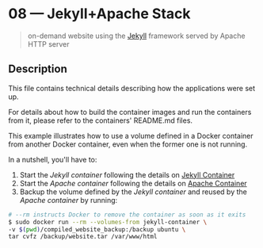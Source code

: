 # 08 &mdash; Jekyll+Apache Stack
> on-demand website using the [Jekyll](http://jekyllrb.com/) framework served by Apache HTTP server

## Description
This file contains technical details describing how the applications were set up.

For details about how to build the container images and run the containers from it, please refer to the containers' README.md files.

This example illustrates how to use a volume defined in a Docker container from another Docker container, even when the former one is not running.

In a nutshell, you'll have to:

1. Start the *Jekyll container* following the details on [Jekyll Container](./jekyll-container/)
2. Start the *Apache container* following the details on [Apache Container](./apache-container/)
3. Backup the volume defined by the *Jekyll container* and reused by the *Apache container* by running:
```bash
# --rm instructs Docker to remove the container as soon as it exits
$ sudo docker run --rm --volumes-from jekyll-container \
-v $(pwd)/compiled_website_backup:/backup ubuntu \
tar cvfz /backup/website.tar /var/www/html
```

